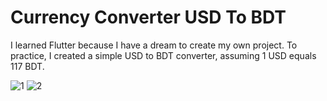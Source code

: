# Currency Converter USD To BDT
I learned Flutter because I have a dream to create my own project. 
To practice, I created a simple USD to BDT converter, assuming 1 USD equals 117 BDT. 


![1](https://github.com/user-attachments/assets/964ebd77-7da2-403a-8b45-c6f20828fbbf)
![2](https://github.com/user-attachments/assets/e020fdbf-13cb-4ab1-ab9d-e5d9f1ba50fa)

